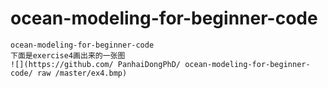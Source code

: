 ocean-modeling-for-beginner-code
================================
    ocean-modeling-for-beginner-code
    下面是exercise4画出来的一张图
    ![](https://github.com/ PanhaiDongPhD/ ocean-modeling-for-beginner-code/ raw /master/ex4.bmp)
